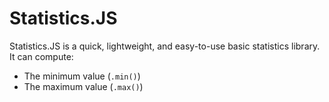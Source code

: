 # Statistics.JS

Statistics.JS is a quick, lightweight, and easy-to-use basic statistics library. It can compute:

 - The minimum value (`.min()`)
 - The maximum value (`.max()`)
